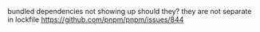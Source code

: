 bundled dependencies not showing up
should they?
they are not separate in lockfile
https://github.com/pnpm/pnpm/issues/844
